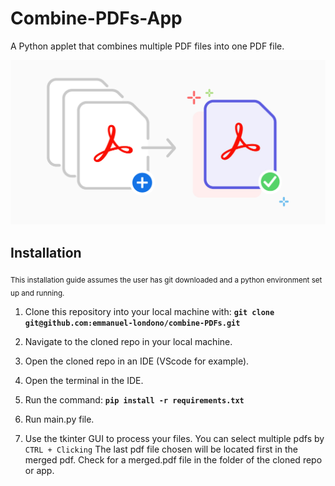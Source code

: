 # Combine-PDFs-App
A Python applet that combines multiple PDF files into one PDF file. 


![Image](combineAll.png)

## Installation


<sub> This installation guide assumes the user has git downloaded and a python environment set up and running. </sub>

1. Clone this repository into your local machine with:       **```git clone git@github.com:emmanuel-londono/combine-PDFs.git```**

2. Navigate to the cloned repo in your local machine.

3. Open the cloned repo in an IDE (VScode for example).

4. Open the terminal in the IDE.

5. Run the command: **```pip install -r requirements.txt```**

6. Run main.py file.

7. Use the tkinter GUI to process your files. You can select multiple pdfs by
 ```CTRL + Clicking```
The last pdf file chosen will be located first in the merged pdf. Check for a merged.pdf file in the folder of the cloned repo or app.






